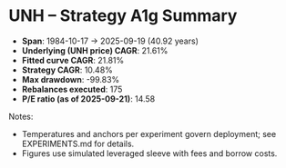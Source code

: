 # UNH – Strategy A1g Summary

- **Span**: 1984-10-17 → 2025-09-19 (40.92 years)
- **Underlying (UNH price) CAGR**: 21.61%
- **Fitted curve CAGR**: 21.81%
- **Strategy CAGR**: 10.48%
- **Max drawdown**: -99.83%
- **Rebalances executed**: 175
- **P/E ratio (as of 2025-09-21)**: 14.58

Notes:

- Temperatures and anchors per experiment govern deployment; see EXPERIMENTS.md for details.
- Figures use simulated leveraged sleeve with fees and borrow costs.


